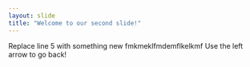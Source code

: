 ```yaml
---
layout: slide
title: "Welcome to our second slide!"
---
```

Replace line 5 with something new fmkmeklfmdemflkelkmf
Use the left arrow to go back!
